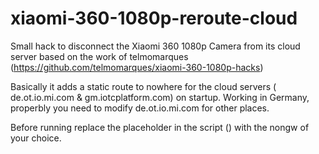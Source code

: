 # xiaomi-360-1080p-reroute-cloud
Small hack to disconnect the Xiaomi 360 1080p Camera from its cloud server based on the work of telmomarques (https://github.com/telmomarques/xiaomi-360-1080p-hacks)

Basically it adds a static route to nowhere for the cloud servers ( de.ot.io.mi.com &  gm.iotcplatform.com) on startup. Working in Germany, properbly you need to modify de.ot.io.mi.com for other places.

Before running replace the placeholder in the script (<nongw>) with the nongw of your choice.
